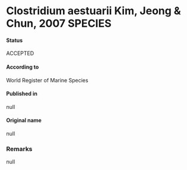 Clostridium aestuarii Kim, Jeong & Chun, 2007 SPECIES
=======

#### Status
ACCEPTED

#### According to
World Register of Marine Species

#### Published in
null

#### Original name
null

### Remarks
null